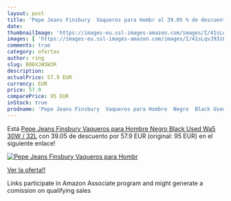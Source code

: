 ```yaml
---
layout: post
title: 'Pepe Jeans Finsbury  Vaqueros para Hombr al 39.05 % de descuento'
date: 
thumbnailImage: 'https://images-eu.ssl-images-amazon.com/images/I/41sLqvJ93zL._SL200_.jpg'
images: [ 'https://images-eu.ssl-images-amazon.com/images/I/41sLqvJ93zL._SL200_.jpg' ]
comments: true
category: ofertas
author: ring
slug: B06XJWSW3R
description:
actualPrice: 57.9 EUR
currency: EUR
price: 57.9
comparePrice: 95 EUR
inStock: true
prodname: 'Pepe Jeans Finsbury  Vaqueros para Hombre  Negro  Black Used Wa5  30W / 32L'
---
```


Está [Pepe Jeans Finsbury  Vaqueros para Hombre  Negro  Black Used Wa5  30W / 32L](https://www.amazon.es/dp/B06XJWSW3R/?tag=tolees-21) con 39.05 de descuento por 57.9 EUR (original: 95 EUR) en el siguiente enlace!

[![Pepe Jeans Finsbury  Vaqueros para Hombr](https://images-eu.ssl-images-amazon.com/images/I/41sLqvJ93zL._SL200_.jpg)](https://www.amazon.es/dp/B06XJWSW3R/?tag=tolees-21)

[Ver la oferta!!](https://www.amazon.es/dp/B06XJWSW3R/?tag=tolees-21)

Links participate in Amazon Associate program and might generate a comission on qualifying sales


